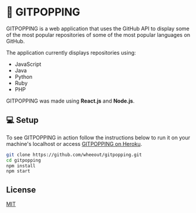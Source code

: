 # :rocket: GITPOPPING

GITPOPPING is a web application that uses the GitHub API to display some of the most popular repositories of some of the most popular languages on GitHub.

The application currently displays repositories using:
 * JavaScript
 * Java
 * Python
 * Ruby
 * PHP

GITPOPPING was made using **React.js** and **Node.js**.

## :computer: Setup

To see GITPOPPING in action follow the instructions below to run it on your machine's localhost or access [GITPOPPING on Heroku](https://gitpopping.herokuapp.com/).

```bash
git clone https://github.com/wheeout/gitpopping.git
cd gitpopping
npm install
npm start
```

## License
[MIT](https://choosealicense.com/licenses/mit/)
